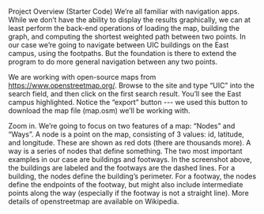 Project Overview (Starter Code)
We’re all familiar with navigation apps. While we don’t have the ability to display the results graphically, we can at least perform the back-end operations of loading the map, building the graph, and computing the shortest weighted path between two points. In our case we’re going to navigate between UIC buildings on the East campus, using the footpaths. But the foundation is there to extend the program to do more general navigation between any two points.

We are working with open-source maps from https://www.openstreetmap.org/.  Browse to the site and type “UIC” into the search field, and then click on the first search result. You’ll see the East campus highlighted. Notice the “export” button --- we used this button to download the map file (map.osm) we’ll be working with.


Zoom in. We’re going to focus on two features of a map:  “Nodes” and “Ways”.  A node is a point on the map, consisting of 3 values:  id, latitude, and longitude. These are shown as red dots (there are thousands more). A way is a series of nodes that define something. The two most important examples in our case are buildings and footways. In the screenshot above, the buildings are labeled and the footways are the dashed lines. For a building, the nodes define the building’s perimeter.  For a footway, the nodes define the endpoints of the footway, but might also include intermediate points along the way (especially if the footway is not a straight line).  More details of openstreetmap are available on Wikipedia.
